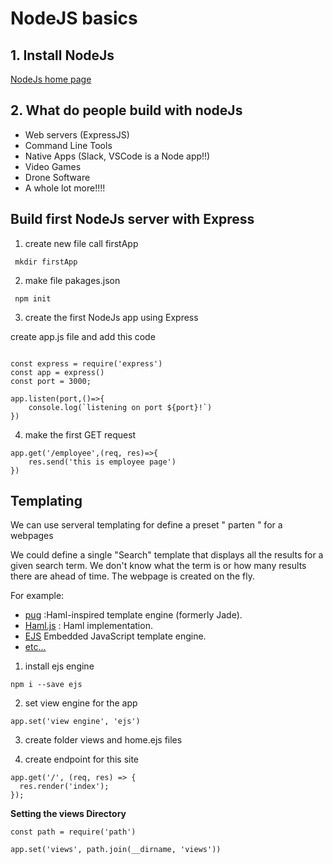 # NodeJS basics

## 1. Install NodeJs

[NodeJs home page](https://nodejs.org/ja/)

## 2. What do people build with nodeJs

- Web servers (ExpressJS)
- Command Line Tools
- Native Apps (Slack, VSCode is a Node app!!)
- Video Games
- Drone Software
- A whole lot more!!!!

## Build first NodeJs server with Express

1. create new file call firstApp

```JS
 mkdir firstApp
```

2. make file pakages.json

```
 npm init
```

3. create the first NodeJs app using Express

create app.js file and add this code

```JS

const express = require('express')
const app = express()
const port = 3000;

app.listen(port,()=>{
    console.log(`listening on port ${port}!`)
})

```

4. make the first GET request

```JS
app.get('/employee',(req, res)=>{
    res.send('this is employee page')
})
```

## Templating

We can use serveral templating for define a preset " parten " for a webpages

We could define a single "Search" template that displays all the results for a given search term. We don't know what the term is or how many results there are ahead of time. The webpage is created on the fly.

For example:

- [pug](https://github.com/pugjs/pug) :Haml-inspired template engine (formerly Jade).
- [Haml.js](https://github.com/tj/haml.js) : Haml implementation.
- [EJS](https://github.com/tj/ejs) Embedded JavaScript template engine.
- [etc...](https://expressjs.com/en/resources/template-engines.html)

1. install ejs engine

```JS
npm i --save ejs
```

2. set view engine for the app

```JS
app.set('view engine', 'ejs')
```

3. create folder views and home.ejs files

4. create endpoint for this site

```Js
app.get('/', (req, res) => {
  res.render('index');
});
```

**Setting the views Directory**

```JS
const path = require('path')

app.set('views', path.join(__dirname, 'views'))
```
